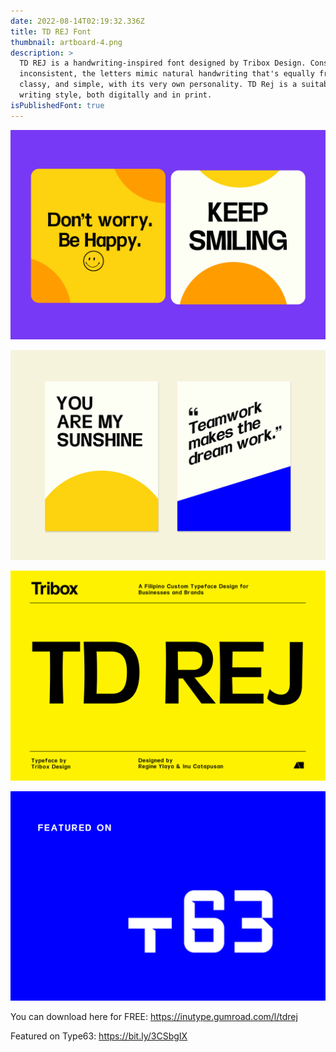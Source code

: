 ```yaml
---
date: 2022-08-14T02:19:32.336Z
title: TD REJ Font
thumbnail: artboard-4.png
description: >
  TD REJ is a handwriting-inspired font designed by Tribox Design. Consistently
  inconsistent, the letters mimic natural handwriting that's equally friendly,
  classy, and simple, with its very own personality. TD Rej is a suitable
  writing style, both digitally and in print.
isPublishedFont: true
---
```

![](artboard-1.png)

![](artboard-2.png)

![](artboard-5.png)

![](artboard-3.png)

You can download here for FREE: <https://inutype.gumroad.com/l/tdrej>

Featured on Type63: https://bit.ly/3CSbgIX